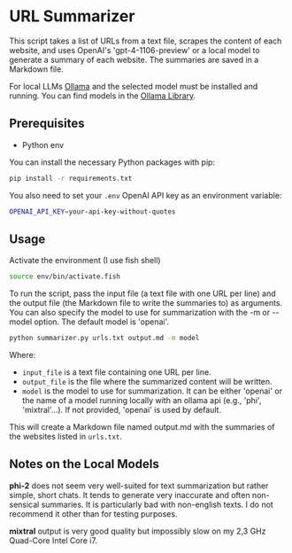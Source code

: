 # URL Summarizer

This script takes a list of URLs from a text file, scrapes the content of each website, and uses OpenAI's 'gpt-4-1106-preview' or a local model to generate a summary of each website. The summaries are saved in a Markdown file.

For local LLMs [Ollama](https://ollama.ai/library/phi) and the selected model must be installed and running. You can find models in the [Ollama Library](https://ollama.ai/library).

## Prerequisites

- Python env

You can install the necessary Python packages with pip:

```bash
pip install -r requirements.txt
```

You also need to set your `.env` OpenAI API key as an environment variable:

```sh
OPENAI_API_KEY=your-api-key-without-quotes
```

## Usage

Activate the environment (I use fish shell)

```sh
source env/bin/activate.fish
```

To run the script, pass the input file (a text file with one URL per line) and the output file (the Markdown file to write the summaries to) as arguments. You can also specify the model to use for summarization with the -m or --model option. The default model is 'openai'.

```sh
python summarizer.py urls.txt output.md -m model
```

Where:

- `input_file` is a text file containing one URL per line.
- `output_file` is the file where the summarized content will be written.
- `model` is the model to use for summarization. It can be either 'openai' or the name of a model running locally with an ollama api (e.g., 'phi', 'mixtral'...). If not provided, 'openai' is used by default.

This will create a Markdown file named output.md with the summaries of the websites listed in `urls.txt`.

## Notes on the Local Models

**phi-2** does not seem very well-suited for text summarization but rather simple, short chats. It tends to generate very inaccurate and often non-sensical summaries. It is particularly bad with non-english texts. I do not recommend it other than for testing purposes.

**mixtral** output is very good quality but impossibly slow on my 2,3 GHz Quad-Core Intel Core i7.
